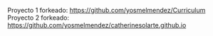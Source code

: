 Proyecto 1 forkeado: https://github.com/yosmelmendez/Curriculum
<br>
Proyecto 2 forkeado: https://github.com/yosmelmendez/catherinesolarte.github.io
